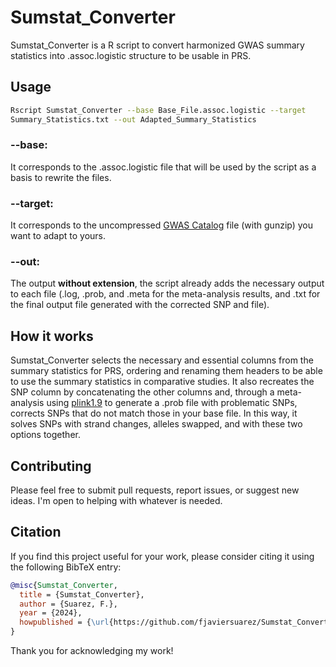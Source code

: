 # Sumstat_Converter
Sumstat_Converter is a R script to convert harmonized GWAS summary statistics into .assoc.logistic structure to be usable in PRS.


## Usage

```bash
Rscript Sumstat_Converter --base Base_File.assoc.logistic --target 
Summary_Statistics.txt --out Adapted_Summary_Statistics
```
### --base: 
It corresponds to the .assoc.logistic file that will be used by the script as a basis to rewrite the files.

### --target: 
It corresponds to the uncompressed [GWAS Catalog](https://www.ebi.ac.uk/gwas/home) file (with gunzip) you want to adapt to yours.

### --out:
The output **without extension**, the script already adds the necessary output to each file (.log, .prob, and .meta for the meta-analysis results, and .txt for the final output file generated with the corrected SNP and file).



## How it works

Sumstat_Converter selects the necessary and essential columns from the summary statistics for PRS, ordering and renaming them headers to be able to use the summary statistics in comparative studies. It also recreates the SNP column by concatenating the other columns and, through a meta-analysis using [plink1.9](https://www.cog-genomics.org/plink/) to generate a .prob file with problematic SNPs, corrects SNPs that do not match those in your base file. In this way, it solves SNPs with strand changes, alleles swapped, and with these two options together.
## Contributing

Please feel free to submit pull requests, report issues, or suggest new ideas. I'm open to helping with whatever is needed.
## Citation

If you find this project useful for your work, please consider citing it using the following BibTeX entry:

```bibtex
@misc{Sumstat_Converter,
  title = {Sumstat_Converter},
  author = {Suarez, F.},
  year = {2024},
  howpublished = {\url{https://github.com/fjaviersuarez/Sumstat_Converter}},
}
```
Thank you for acknowledging my work!

